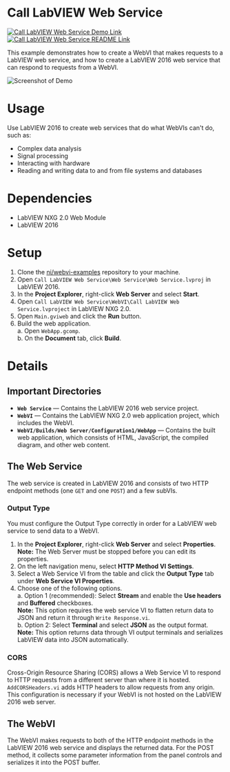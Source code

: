 # Call LabVIEW Web Service
[![Call LabVIEW Web Service Demo Link](https://img.shields.io/badge/Details-Demo_Link-green.svg)](https://ni.github.io/webvi-examples/Call%20LabVIEW%20Web%20Service/WebVI/Builds/Web%20Server/Configuration1/WebApp/Main.html)
[![Call LabVIEW Web Service README Link](https://img.shields.io/badge/Details-README_Link-orange.svg)](https://github.com/ni/webvi-examples/tree/master/Call%20LabVIEW%20Web%20Service)

This example demonstrates how to create a WebVI that makes requests to a LabVIEW web service, and how to create a LabVIEW 2016 web service that can respond to requests from a WebVI.

![Screenshot of Demo](https://ni.github.io/webvi-examples/Call%20LabVIEW%20Web%20Service/Screenshot.gif)

# Usage
Use LabVIEW 2016 to create web services that do what WebVIs can't do, such as:
  - Complex data analysis
  - Signal processing
  - Interacting with hardware
  - Reading and writing data to and from file systems and databases

# Dependencies
- LabVIEW NXG 2.0 Web Module
- LabVIEW 2016

# Setup
1. Clone the [ni/webvi-examples](https://github.com/ni/webvi-examples) repository to your machine.
2. Open `Call LabVIEW Web Service\Web Service\Web Service.lvproj` in LabVIEW 2016.
3. In the **Project Explorer**, right-click **Web Server** and select **Start**.
4. Open `Call LabVIEW Web Service\WebVI\Call LabVIEW Web Service.lvproject` in LabVIEW NXG 2.0.
5. Open `Main.gviweb` and click the **Run** button.
6. Build the web application.  
  a. Open `WebApp.gcomp`.  
  b. On the **Document** tab, click **Build**.

# Details

## Important Directories
- **`Web Service`** &mdash; Contains the LabVIEW 2016 web service project.
- **`WebVI`** &mdash; Contains the LabVIEW NXG 2.0 web application project, which includes the WebVI.
- **`WebVI/Builds/Web Server/Configuration1/WebApp`** &mdash; Contains the built web application, which consists of HTML, JavaScript, the compiled diagram, and other web content.

## The Web Service
The web service is created in LabVIEW 2016 and consists of two HTTP endpoint methods (one `GET` and one `POST`) and a few subVIs.

### Output Type
You must configure the Output Type correctly in order for a LabVIEW web service to send data to a WebVI.
1. In the **Project Explorer**, right-click **Web Server** and select **Properties**.
**Note:** The Web Server must be stopped before you can edit its properties.
2. On the left navigation menu, select **HTTP Method VI Settings**.
3. Select a Web Service VI from the table and click the **Output Type** tab under **Web Service VI Properties**.
4. Choose one of the following options.  
  a. Option 1 (recommended): Select **Stream** and enable the **Use headers** and **Buffered** checkboxes.  
**Note:** This option requires the web service VI to flatten return data to JSON and return it through `Write Response.vi`.  
  b. Option 2: Select **Terminal** and select **JSON** as the output format.  
**Note:** This option returns data through VI output terminals and serializes LabVIEW data into JSON automatically.

### CORS
Cross-Origin Resource Sharing (CORS) allows a Web Service VI to respond to HTTP requests from a different server than where it is hosted. `AddCORSHeaders.vi` adds HTTP headers to allow requests from any origin. This configuration is necessary if your WebVI is not hosted on the LabVIEW 2016 web server.

## The WebVI
The WebVI makes requests to both of the HTTP endpoint methods in the LabVIEW 2016 web service and displays the returned data. For the POST method, it collects some parameter information from the panel controls and serializes it into the POST buffer.
